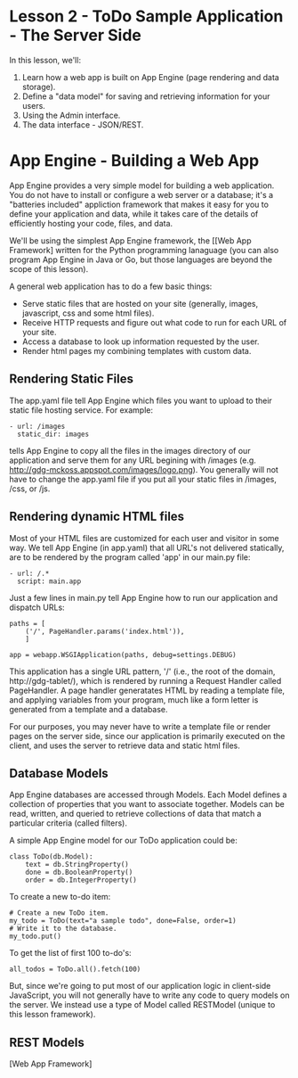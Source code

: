 # Lesson 2 - ToDo Sample Application - The Server Side

In this lesson, we'll:

1. Learn how a web app is built on App Engine (page rendering and data storage).
2. Define a "data model" for saving and retrieving information for your users.
3. Using the Admin interface.
4. The data interface - JSON/REST.

# App Engine - Building a Web App

App Engine provides a very simple model for building a web application. You do not have to
install or configure a web server or a database; it's a "batteries included" appliction
framework that makes it easy for you to define your application and data, while it takes care
of the details of efficiently hosting your code, files, and data.

We'll be using the simplest App Engine framework, the [[Web App Framework] written for the
Python programming lanaguage (you can also program App Engine in Java or Go, but those
languages are beyond the scope of this lesson).

A general web application has to do a few basic things:

- Serve static files that are hosted on your site (generally, images, javascript, css and some
  html files).
- Receive HTTP requests and figure out what code to run for each URL of your site.
- Access a database to look up information requested by the user.
- Render html pages my combining templates with custom data.

## Rendering Static Files

The app.yaml file tell App Engine which files you want to upload to their static file hosting service.  For
example:

    - url: /images
      static_dir: images

tells App Engine to copy all the files in the images directory of our application and serve
them for any URL begining with /images (e.g. http://gdg-mckoss.appspot.com/images/logo.png).
You generally will not have to change the app.yaml file if you put all your static files in
/images, /css, or /js.

## Rendering dynamic HTML files

Most of your HTML files are customized for each user and visitor in some way. We tell App
Engine (in app.yaml) that all URL's not delivered statically, are to be rendered by the program
called 'app' in our main.py file:

    - url: /.*
      script: main.app

Just a few lines in main.py tell App Engine how to run our application and dispatch URLs:

    paths = [
        ('/', PageHandler.params('index.html')),
        ]

    app = webapp.WSGIApplication(paths, debug=settings.DEBUG)

This application has a single URL pattern, '/' (i.e., the root of the domain, http://gdg-tablet/),
which is rendered by running a Request Handler called PageHandler.  A page handler generatates HTML
by reading a template file, and applying variables from your program, much like a form letter is
generated from a template and a database.

For our purposes, you may never have to write a template file or render pages on the server side, since
our application is primarily executed on the client, and uses the server to retrieve data and static
html files.

## Database Models

App Engine databases are accessed through Models.  Each Model defines a collection of properties that
you want to associate together.  Models can be read, written, and queried to retrieve collections of
data that match a particular criteria (called filters).

A simple App Engine model for our ToDo application could be:

    class ToDo(db.Model):
        text = db.StringProperty()
        done = db.BooleanProperty()
        order = db.IntegerProperty()

To create a new to-do item:

    # Create a new ToDo item.
    my_todo = ToDo(text="a sample todo", done=False, order=1)
    # Write it to the database.
    my_todo.put()

To get the list of first 100 to-do's:

    all_todos = ToDo.all().fetch(100)

But, since we're going to put most of our application logic in client-side JavaScript, you will not
generally have to write any code to query models on the server.  We instead use a type of Model called
RESTModel (unique to this lesson framework).

## REST Models



  [Web App Framework]